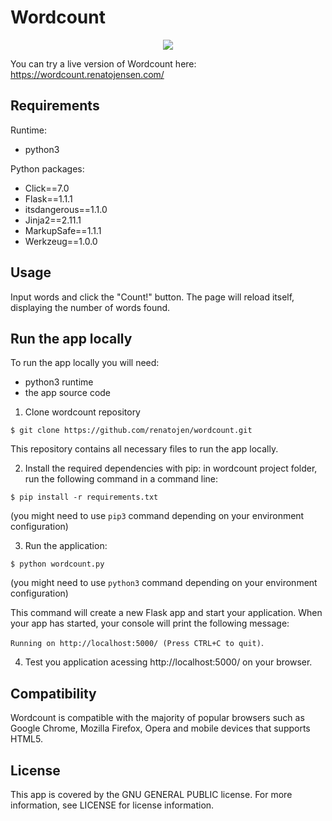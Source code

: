 # Wordcount

<p align="center">
  <img src="https://wordcount.renatojensen.com/static/resources/logo.png">
</p>

You can try a live version of Wordcount here: https://wordcount.renatojensen.com/

## Requirements

Runtime:

* python3

Python packages:

* Click==7.0
* Flask==1.1.1
* itsdangerous==1.1.0
* Jinja2==2.11.1
* MarkupSafe==1.1.1
* Werkzeug==1.0.0

## Usage

Input words and click the "Count!" button. The page will reload itself, displaying the number of words found.

## Run the app locally

To run the app locally you will need:

* python3 runtime
* the app source code

1. Clone wordcount repository
  ```
  $ git clone https://github.com/renatojen/wordcount.git
  ```
  This repository contains all necessary files to run the app locally.

2. Install the required dependencies with pip: in wordcount project folder, run the following command in a command line:
  ```
  $ pip install -r requirements.txt
  ```
  (you might need to use `pip3` command depending on your environment configuration)

3. Run the application:
  ```
  $ python wordcount.py
  ```
  (you might need to use `python3` command depending on your environment configuration)
  
This command will create a new Flask app and start your application. When your app has started, your console will print the following message:

`Running on http://localhost:5000/ (Press CTRL+C to quit)`.

4. Test you application acessing http://localhost:5000/ on your browser.

## Compatibility
Wordcount is compatible with the majority of popular browsers such as Google Chrome, Mozilla Firefox, Opera and mobile devices that supports HTML5.
   
## License
This app is covered by the GNU GENERAL PUBLIC license. For more information, see LICENSE for license information.

